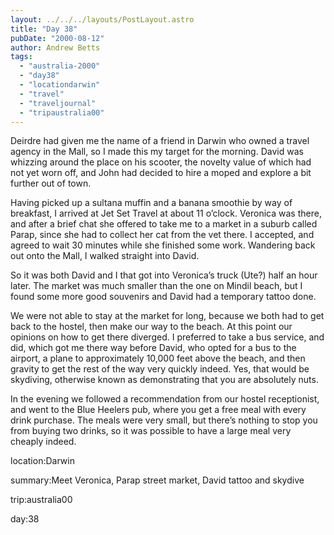 ```yaml
---
layout: ../../../layouts/PostLayout.astro
title: "Day 38"
pubDate: "2000-08-12"
author: Andrew Betts
tags: 
  - "australia-2000"
  - "day38"
  - "locationdarwin"
  - "travel"
  - "traveljournal"
  - "tripaustralia00"
---
```


Deirdre had given me the name of a friend in Darwin who owned a travel agency in the Mall, so I made this my target for the morning. David was whizzing around the place on his scooter, the novelty value of which had not yet worn off, and John had decided to hire a moped and explore a bit further out of town.

Having picked up a sultana muffin and a banana smoothie by way of breakfast, I arrived at Jet Set Travel at about 11 o’clock. Veronica was there, and after a brief chat she offered to take me to a market in a suburb called Parap, since she had to collect her cat from the vet there. I accepted, and agreed to wait 30 minutes while she finished some work. Wandering back out onto the Mall, I walked straight into David.

So it was both David and I that got into Veronica’s truck (Ute?) half an hour later. The market was much smaller than the one on Mindil beach, but I found some more good souvenirs and David had a temporary tattoo done.

We were not able to stay at the market for long, because we both had to get back to the hostel, then make our way to the beach. At this point our opinions on how to get there diverged. I preferred to take a bus service, and did, which got me there way before David, who opted for a bus to the airport, a plane to approximately 10,000 feet above the beach, and then gravity to get the rest of the way very quickly indeed. Yes, that would be skydiving, otherwise known as demonstrating that you are absolutely nuts.

In the evening we followed a recommendation from our hostel receptionist, and went to the Blue Heelers pub, where you get a free meal with every drink purchase. The meals were very small, but there’s nothing to stop you from buying two drinks, so it was possible to have a large meal very cheaply indeed.

location:Darwin

summary:Meet Veronica, Parap street market, David tattoo and skydive

trip:australia00

day:38

